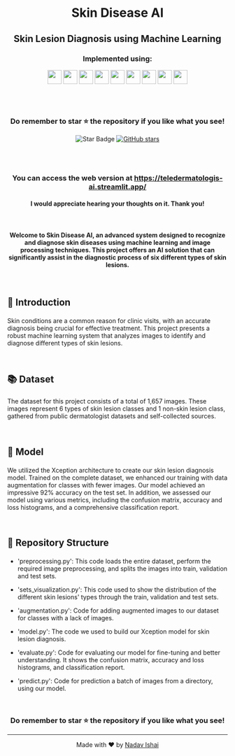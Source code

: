 #  <p align ="center" height="40px" width="40px"> Skin Disease AI </p>
##  <p align ="center" height="40px" width="40px"> Skin Lesion Diagnosis using Machine Learning </p>


### <p align ="center"> Implemented using: </p>
<p align ="center">
<a href="https://www.python.org/" target="_blank" rel="noreferrer">   <img src="https://upload.wikimedia.org/wikipedia/commons/thumb/c/c3/Python-logo-notext.svg/800px-Python-logo-notext.svg.png" width="32" height="32" /></a>
<a href="https://opencv.org/" target="_blank" rel="noreferrer">   <img src="https://opencv.org/wp-content/uploads/2022/05/logo.png" width="32" height="32" /></a>  
<a href="https://keras.io/" target="_blank" rel="noreferrer">   <img src="https://upload.wikimedia.org/wikipedia/commons/thumb/a/ae/Keras_logo.svg/1200px-Keras_logo.svg.png" width="32" height="32" /></a> 
<a href="https://www.tensorflow.org/" target="_blank" rel="noreferrer">   <img src="https://upload.wikimedia.org/wikipedia/commons/thumb/2/2d/Tensorflow_logo.svg/115px-Tensorflow_logo.svg.png?20170429160244" width="32" height="32" /></a> 
<a href="https://scikit-learn.org/stable/" target="_blank" rel="noreferrer">   <img src="https://e7.pngegg.com/pngimages/309/384/png-clipart-scikit-learn-python-computer-icons-scikit-machine-learning-learning-text-orange.png" width="32" height="32" /></a>  
<a href="https://numpy.org/" target="_blank" rel="noreferrer">   <img src="https://numpy.org/images/logo.svg" width="32" height="32" /></a>  
<a href="https://seaborn.pydata.org/" target="_blank" rel="noreferrer">   <img src="https://seaborn.pydata.org/_images/logo-tall-lightbg.svg" width="32" height="32" /></a> 
<a href="https://streamlit.io/" target="_blank" rel="noreferrer">   <img src="https://streamlit.io/images/brand/streamlit-mark-color.png" width="32" height="32" /></a> 
<a href="https://matplotlib.org/" target="_blank" rel="noreferrer">   <img src="https://upload.wikimedia.org/wikipedia/commons/thumb/0/01/Created_with_Matplotlib-logo.svg/2048px-Created_with_Matplotlib-logo.svg.png" width="32" height="32" /></a> 
</p>

<br><br>
### <p align ="center"> Do remember to star ⭐ the repository if you like what you see!</p>
<p align="center">
  <img src="https://img.shields.io/static/v1?label=%F0%9F%8C%9F&message=If%20Useful&style=style=flat&color=BC4E99" alt="Star Badge"/> 
  <a href="https://github.com/NadavIs56/Skin_Disease_AI/stargazers"><img alt="GitHub stars" src="https://img.shields.io/github/stars/NadavIs56/Skin_Disease_AI"></a>
</p>
<br><br>
           
###     <p align = "center"> You can access the web version at https://teledermatologis-ai.streamlit.app/ </p>
####     <p align = "center"> I would appreciate hearing your thoughts on it. Thank you! </p>

<br>

#### <p align = "center"> Welcome to Skin Disease AI, an advanced system designed to recognize and diagnose skin diseases using machine learning and image processing techniques. This project offers an AI solution that can significantly assist in the diagnostic process of six different types of skin lesions.</p>

<br>

##     <p align = "left"> 🎯 Introduction </p>

Skin conditions are a common reason for clinic visits, with an accurate diagnosis being crucial for effective treatment. This project presents a robust machine learning system that analyzes images to identify and diagnose different types of skin lesions.

<br>

##     <p align = "left"> 📚 Dataset </p>
The dataset for this project consists of a total of 1,657 images. These images represent 6 types of skin lesion classes and 1 non-skin lesion class, gathered from public dermatologist datasets and self-collected sources.

<br>

##     <p align = "left"> 🤖 Model </p>
We utilized the Xception architecture to create our skin lesion diagnosis model. Trained on the complete dataset, we enhanced our training with data augmentation for classes with fewer images. Our model achieved an impressive 92% accuracy on the test set. In addition, we assessed our model using various metrics, including the confusion matrix, accuracy and loss histograms, and a comprehensive classification report.

<br>

##     <p align = "left"> 📂 Repository Structure </p>
 -  'preprocessing.py': This code loads the entire dataset, perform the required image preprocessing, and splits the images into train, validation and test sets.

 -  'sets_visualization.py': This code used to show the distribution of the different skin lesions' types through the train, validation and test sets.

 -  'augmentation.py': Code for adding augmented images to our dataset for classes with a lack of images.

 -  'model.py': The code we used to build our Xception model for skin lesion diagnosis.

 -  'evaluate.py': Code for evaluating our model for fine-tuning and better understanding. It shows the confusion matrix, accuracy and loss histograms, and classification  report.

 -  'predict.py': Code for prediction a batch of images from a directory, using our model. 

<br>

### <p align ="center"> Do remember to star ⭐ the repository if you like what you see!</p>

---


<div align="center">
  Made with ❤️ by <a href="https://github.com/NadavIs56">Nadav Ishai</a>
</div>
